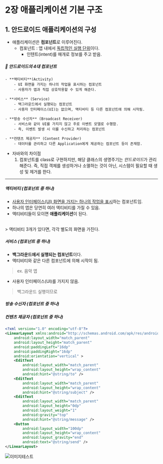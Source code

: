 # 2장 애플리케이션 기본 구조

## 1. 안드로이드 애플리케이션의 구성

- 애플리케이션은 **컴포넌트**로 이루어진다.
    - 컴포넌트 : 앱 내에서 <u>독립적인 실행 단위</u>이다.
        - 인텐트(intent)를 매개로 정보를 주고 받음.
        
##### 📱 안드로이드의 4대 컴포넌트
    - **액티비티**(Activity)
        - UI 화면을 가지는 하나의 작업을 표시하는 컴포넌트
        - 사용자가 앱과 직접 상호작용할 수 있게 해준다.

    - **서비스** (Service)
        - 백그라운드에서 실행되는 컴포넌트
        - 사용자 인터페이스(UI)는 없으며, 액티비티 등 다른 컴포넌트에 의해 시작됨.

    - **방송 수신자** (Broadcast Receiver)
        - 서비스와 같이 UI를 가지지 않고 주로 이벤트 모델로 수행함.
        - 즉, 이벤트 발생 시 이를 수신하고 처리하는 컴포넌트

    - **컨텐츠 제공자** (Content Provider)
        - 데이터를 관리하고 다른 Application에게 제공하는 컴포넌트 등이 존재함.


* 자바와의 차이점
    1. 컴포넌트를 class로 구현하지만, 해당 클래스의 생명주기는 *안드로이드*가 관리해준다.
       즉, 직접 객체를 생성하거나 소멸하는 것이 아닌, 시스템이 필요할 때 생성 및 제거를 한다.

---

##### 액티비티 (컴포넌트 중 하나)
- <u>사용자 인터페이스(UI) 화면을 가지는 하나의 작업을 표시</u>하는 컴포넌트임.
- 하나의 앱은 당연히 여러 액티비티를 가질 수 있음.
- 액티비티들이 모이면 **애플리케이션**이 된다.
<br>
> 액티비티 3개가 있다면, 각각 별도의 화면을 가진다.


##### 서비스 (컴포넌트 중 하나)
- **백그라운드에서 실행되는 컴포넌트**이다.
- 액티비티와 같은 다른 컴포넌트에 의해 시작이 됨. 
> ex. 음악 앱
- 사용자 인터페이스(UI)를 가지지 않음.
> 백그라운드 실행이므로



##### 방송 수신자 (컴포넌트 중 하나)



##### 컨텐츠 제공자 (컴포넌트 중 하나)





















```xml
<?xml version="1.0" encoding="utf-8"?>
<LinearLayout xmlns:android="http://schemas.android.com/apk/res/android"
    android:layout_width="match_parent"
    android:layout_height="match_parent"
    android:paddingLeft="16dp"
    android:paddingRight="16dp"
    android:orientation="vertical" >
    <EditText
        android:layout_width="match_parent"
        android:layout_height="wrap_content"
        android:hint="@string/to" />
    <EditText
        android:layout_width="match_parent"
        android:layout_height="wrap_content"
        android:hint="@string/subject" />
    <EditText
        android:layout_width="match_parent"
        android:layout_height="0dp"
        android:layout_weight="1"
        android:gravity="top"
        android:hint="@string/message" />
    <Button
        android:layout_width="100dp"
        android:layout_height="wrap_content"
        android:layout_gravity="end"
        android:text="@string/send" />
</LinearLayout>
```

![이미지테스트](img/404.png)